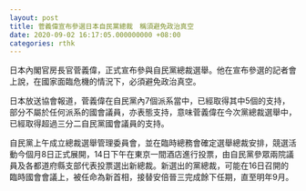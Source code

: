 ```yaml
---
layout: post
title: 菅義偉宣布參選日本自民黨總裁　稱須避免政治真空
date: 2020-09-02 16:17:05.000000000 +08:00
categories: rthk
---
```


日本內閣官房長官菅義偉，正式宣布參與自民黨總裁選舉。他在宣布參選的記者會上說，在國家面臨危機的情況下，必須避免政治真空。

日本放送協會報道，菅義偉在自民黨內7個派系當中，已經取得其中5個的支持，部分不屬於任何派系的國會議員，亦表態支持，意味菅義偉在今次黨總裁選舉中，已經取得超過三分二自民黨國會議員的支持。

自民黨上午成立總裁選舉管理委員會，並在臨時總務會確定選舉總裁安排，競選活動今個月8日正式展開，14日下午在東京一間酒店進行投票，由自民黨參眾兩院議員及各都道府縣支部代表投票選出新總裁。新選出的黨總裁，可能在16日召開的臨時國會會議上，被任命為新首相，接替安倍晉三完成餘下任期，直至明年9月。
